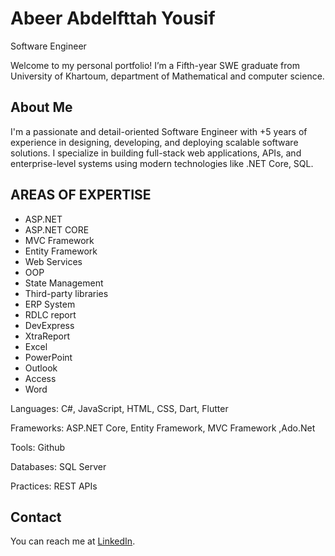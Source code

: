 # Abeer Abdelfttah Yousif
Software Engineer

Welcome to my personal portfolio! I’m a Fifth-year SWE graduate from University of Khartoum, department of Mathematical and computer science.

## About Me
I'm a passionate and detail-oriented Software Engineer with +5 years of experience in designing, developing, and deploying scalable software solutions. I specialize in building full-stack web applications, APIs, and enterprise-level systems using modern technologies like .NET Core, SQL.
## AREAS OF EXPERTISE
- ASP.NET 
- ASP.NET CORE 
- MVC Framework 
- Entity Framework 
- Web Services 
- OOP      
- State Management 
- Third-party libraries 
- ERP System                           
- RDLC report 
- DevExpress 
- XtraReport 
- Excel 
- PowerPoint 
- Outlook 
- Access 
- Word 

Languages: C#, JavaScript, HTML, CSS, Dart, Flutter

Frameworks: ASP.NET Core, Entity Framework, MVC Framework ,Ado.Net

Tools: Github

Databases: SQL Server

Practices: REST APIs
## Contact
You can reach me at [LinkedIn](https://www.linkedin.com/in/abeer-abdelfttah-645917167/).
